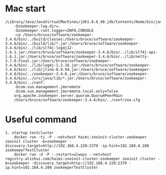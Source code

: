 # Mac start


    /Library/Java/JavaVirtualMachines/jdk1.8.0_40.jdk/Contents/Home/bin/java
        -Dzookeeper.log.dir=.
        -Dzookeeper.root.logger=INFO,CONSOLE
        -cp /Users/bruce/software/zookeeper-3.4.6/bin/../build/classes:/Users/bruce/software/zookeeper-3.4.6/bin/../build/lib/*.jar:/Users/bruce/software/zookeeper-3.4.6/bin/../lib/slf4j-log4j12-1.6.1.jar:/Users/bruce/software/zookeeper-3.4.6/bin/../lib/slf4j-api-1.6.1.jar:/Users/bruce/software/zookeeper-3.4.6/bin/../lib/netty-3.7.0.Final.jar:/Users/bruce/software/zookeeper-3.4.6/bin/../lib/log4j-1.2.16.jar:/Users/bruce/software/zookeeper-3.4.6/bin/../lib/jline-0.9.94.jar:/Users/bruce/software/zookeeper-3.4.6/bin/../zookeeper-3.4.6.jar:/Users/bruce/software/zookeeper-3.4.6/bin/../src/java/lib/*.jar:/Users/bruce/software/zookeeper-3.4.6/bin/../conf:
        -Dcom.sun.management.jmxremote
        -Dcom.sun.management.jmxremote.local.only=false
        org.apache.zookeeper.server.quorum.QuorumPeerMain
        /Users/bruce/software/zookeeper-3.4.6/bin/../conf/zoo.cfg


# Useful command

    1. startup testcluster
        docker run -ti -P --net=host haimi:zooinit-cluster-zookeeper zooinit cluster -b=zookeeper -discovery.target=http://192.168.4.220:2379 -ip.hint=192.168.4.108 zookeeperTestCluster
        docker run -d -P --restart=always --net=host registry.alishui.com/haimi:zooinit-cluster-zookeeper zooinit cluster -b=zookeeper -discovery.target=http://192.168.4.220:2379 -ip.hint=192.168.4.108 zookeeperTestCluster


